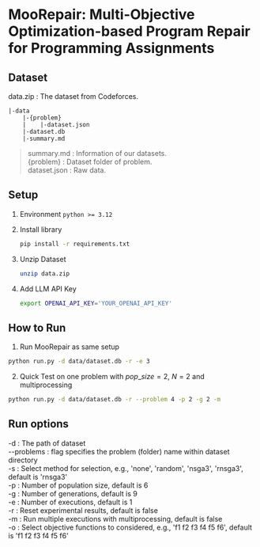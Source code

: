 # MooRepair: Multi-Objective Optimization-based Program Repair for Programming Assignments

## Dataset

data.zip : The dataset from Codeforces.

```
|-data
    |-{problem}
    |    |-dataset.json
    |-dataset.db
    |-summary.md
```

> summary.md : Information of our datasets.  
> {problem} : Dataset folder of problem.  
> dataset.json : Raw data.  

## Setup

1. Environment
   `python >= 3.12`
2. Install library

   ```bash
   pip install -r requirements.txt
   ```
3. Unzip Dataset

   ```bash
   unzip data.zip
   ```
4. Add LLM API Key

   ```bash
   export OPENAI_API_KEY='YOUR_OPENAI_API_KEY'
   ```

## How to Run

1. Run MooRepair as same setup
```bash
python run.py -d data/dataset.db -r -e 3
```
2. Quick Test on one problem with $pop\_size=2$, $N=2$ and multiprocessing 
```bash
python run.py -d data/dataset.db -r --problem 4 -p 2 -g 2 -m
```

## Run options
-d : The path of dataset  
--problems : flag specifies the problem (folder) name within dataset directory   
-s : Select method for selection, e.g., 'none', 'random', 'nsga3', 'rnsga3', default is 'rnsga3'  
-p : Number of population size, default is 6  
-g : Number of generations, default is 9  
-e : Number of executions, default is 1  
-r : Reset experimental results, default is false  
-m : Run multiple executions with multiprocessing, default is false  
-o : Select objective functions to considered, e.g., 'f1 f2 f3 f4 f5 f6', default is 'f1 f2 f3 f4 f5 f6'  